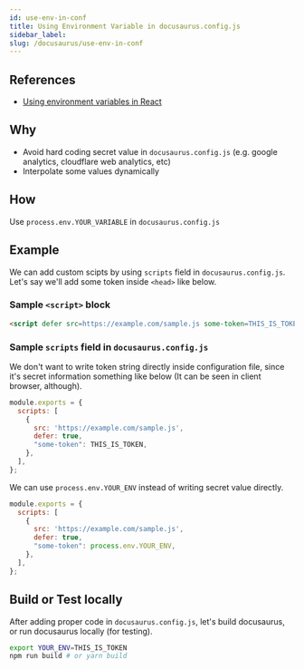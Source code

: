 ```yaml
---
id: use-env-in-conf
title: Using Environment Variable in docusaurus.config.js
sidebar_label:
slug: /docusaurus/use-env-in-conf
---
```


## References

- [Using environment variables in React](https://trekinbami.medium.com/using-environment-variables-in-react-6b0a99d83cf5)

## Why

- Avoid hard coding secret value in `docusaurus.config.js` (e.g. google analytics, cloudflare web analytics, etc)
- Interpolate some values dynamically

## How

Use `process.env.YOUR_VARIABLE` in `docusaurus.config.js`

## Example

We can add custom scipts by using `scripts` field in `docusaurus.config.js`. Let's say we'll add some token inside `<head>` like below. 

### Sample `<script>` block

```html
<script defer src=https://example.com/sample.js some-token=THIS_IS_TOKEN></script>
```

### Sample `scripts` field in `docusaurus.config.js`

We don't want to write token string directly inside configuration file, since it's secret information something like below (It can be seen in client browser, although).

```javascript
module.exports = {
  scripts: [
    {
      src: 'https://example.com/sample.js',
      defer: true,
      "some-token": THIS_IS_TOKEN,
    },
  ],
};
```

We can use `process.env.YOUR_ENV` instead of writing secret value directly.

```javascript
module.exports = {
  scripts: [
    {
      src: 'https://example.com/sample.js',
      defer: true,
      "some-token": process.env.YOUR_ENV,
    },
  ],
};
```

## Build or Test locally

After adding proper code in `docusaurus.config.js`, let's build docusaurus, or run docusaurus locally (for testing).

```bash
export YOUR_ENV=THIS_IS_TOKEN
npm run build # or yarn build
```
